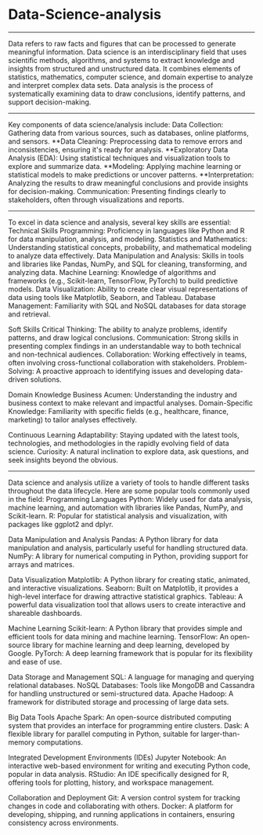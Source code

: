 # Data-Science-analysis
---

Data refers to raw facts and figures that can be processed to generate meaningful information.
Data science is an interdisciplinary field that uses scientific methods, algorithms, and systems to extract knowledge and insights from structured and unstructured data. It combines elements of statistics, mathematics, computer science, and domain expertise to analyze and interpret complex data sets.
Data analysis is the process of systematically examining data to draw conclusions, identify patterns, and support decision-making.

---

Key components of data science/analysis include:
Data Collection: Gathering data from various sources, such as databases, online platforms, and sensors.
**Data Cleaning: Preprocessing data to remove errors and inconsistencies, ensuring it's ready for analysis.
**Exploratory Data Analysis (EDA): Using statistical techniques and visualization tools to explore and summarize data.
**Modeling: Applying machine learning or statistical models to make predictions or uncover patterns.
**Interpretation: Analyzing the results to draw meaningful conclusions and provide insights for decision-making.
Communication: Presenting findings clearly to stakeholders, often through visualizations and reports.

---

To excel in data science and analysis, several key skills are essential:
Technical Skills
Programming: Proficiency in languages like Python and R for data manipulation, analysis, and modeling.
Statistics and Mathematics: Understanding statistical concepts, probability, and mathematical modeling to analyze data effectively.
Data Manipulation and Analysis: Skills in tools and libraries like Pandas, NumPy, and SQL for cleaning, transforming, and analyzing data.
Machine Learning: Knowledge of algorithms and frameworks (e.g., Scikit-learn, TensorFlow, PyTorch) to build predictive models.
Data Visualization: Ability to create clear visual representations of data using tools like Matplotlib, Seaborn, and Tableau.
Database Management: Familiarity with SQL and NoSQL databases for data storage and retrieval.

Soft Skills
Critical Thinking: The ability to analyze problems, identify patterns, and draw logical conclusions.
Communication: Strong skills in presenting complex findings in an understandable way to both technical and non-technical audiences.
Collaboration: Working effectively in teams, often involving cross-functional collaboration with stakeholders.
Problem-Solving: A proactive approach to identifying issues and developing data-driven solutions.

Domain Knowledge
Business Acumen: Understanding the industry and business context to make relevant and impactful analyses.
Domain-Specific Knowledge: Familiarity with specific fields (e.g., healthcare, finance, marketing) to tailor analyses effectively.

Continuous Learning
Adaptability: Staying updated with the latest tools, technologies, and methodologies in the rapidly evolving field of data science.
Curiosity: A natural inclination to explore data, ask questions, and seek insights beyond the obvious.

---

Data science and analysis utilize a variety of tools to handle different tasks throughout the data lifecycle. Here are some popular tools commonly used in the field:
Programming Languages
Python: Widely used for data analysis, machine learning, and automation with libraries like Pandas, NumPy, and Scikit-learn.
R: Popular for statistical analysis and visualization, with packages like ggplot2 and dplyr.

Data Manipulation and Analysis
Pandas: A Python library for data manipulation and analysis, particularly useful for handling structured data.
NumPy: A library for numerical computing in Python, providing support for arrays and matrices.

Data Visualization
Matplotlib: A Python library for creating static, animated, and interactive visualizations.
Seaborn: Built on Matplotlib, it provides a high-level interface for drawing attractive statistical graphics.
Tableau: A powerful data visualization tool that allows users to create interactive and shareable dashboards.

Machine Learning
Scikit-learn: A Python library that provides simple and efficient tools for data mining and machine learning.
TensorFlow: An open-source library for machine learning and deep learning, developed by Google.
PyTorch: A deep learning framework that is popular for its flexibility and ease of use.

Data Storage and Management
SQL: A language for managing and querying relational databases.
NoSQL Databases: Tools like MongoDB and Cassandra for handling unstructured or semi-structured data.
Apache Hadoop: A framework for distributed storage and processing of large data sets.

Big Data Tools
Apache Spark: An open-source distributed computing system that provides an interface for programming entire clusters.
Dask: A flexible library for parallel computing in Python, suitable for larger-than-memory computations.

Integrated Development Environments (IDEs)
Jupyter Notebook: An interactive web-based environment for writing and executing Python code, popular in data analysis.
RStudio: An IDE specifically designed for R, offering tools for plotting, history, and workspace management.

Collaboration and Deployment
Git: A version control system for tracking changes in code and collaborating with others.
Docker: A platform for developing, shipping, and running applications in containers, ensuring consistency across environments.
